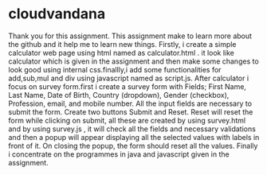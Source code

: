 # cloudvandana
Thank you for this assignment.
This assignment make to learn more about the github and it help me to learn new things.
Firstly, i create a simple calculator web page using html named as calculator.html . it look like calculator which is given in the assignment and then make some changes to look good using internal css.finallly,i add some functionalities for add,sub,mul and div using javascript named as script.js. 
After calculator i focus on survey form.first i create a survey form with Fields; First Name, Last Name, Date of Birth, Country (dropdown), Gender (checkbox), Profession, email, and mobile number. All the input fields are necessary to submit the form. Create two buttons Submit and Reset. Reset will reset the form while clicking on submit, all these are created by using survey.html and by using survey.js , it will check all the fields and necessary validations and then a popup will appear displaying all the selected values with labels in front of it. On closing the popup, the form should reset all the values.
Finally i concentrate on the programmes in java and javascript given in the assignment.
